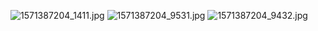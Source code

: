 ![1571387204_1411.jpg](https://i.loli.net/2020/06/08/PopzKeiIgFQdr1b.jpg)
![1571387204_9531.jpg](https://i.loli.net/2020/06/08/qMHfK1mRNg7ea6l.jpg)
![1571387204_9432.jpg](https://i.loli.net/2020/06/08/cCUPBK5JERrYfyp.jpg)